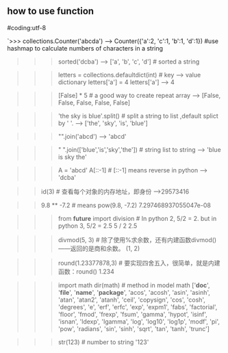 ## how to use function

#coding:utf-8  

`>>> collections.Counter('abcda') 
--> Counter({'a':2, 'c':1, 'b':1, 'd':1}) #use hashmap to calculate numbers of characters in a string

>>> sorted('dcba')
--> ['a', 'b', 'c', 'd'] # sorted a string

>>> letters = collections.defaultdict(int) # key --> value dictionary
>>> letters['a'] = 4 
>>> letters['a']
--> 4

>>> [False] * 5 # a good way to create repeat array
--> [False, False, False, False, False]

>>> 'the sky is blue'.split() # split a string to list ,default splict by ' '.
--> ['the', 'sky', 'is', 'blue']

>>> "".join('abcd')
--> 'abcd'

>>> " ".join(['blue','is','sky','the']) # string list to string
--> 'blue is sky the'

>>> A = 'abcd'
>>> A[::-1]  # [::-1] means reverse in python
--> 'dcba' 

>> id(3) # 查看每个对象的内存地址，即身份
-->29573416

>> 9.8 ** -7.2 # means pow(9.8, -7.2)
7.297468937055047e-08

>>> from __future__ import division # In python 2, 5/2 = 2. but in python 3, 5/2 = 2.5
>>> 5 / 2
2.5 

>>> divmod(5, 3) # 除了使用%求余数，还有内建函数divmod()——返回的是商和余数。
(1, 2)

>>> round(1.23377878,3) # 要实现四舍五入，很简单，就是内建函数：round()
1.234

>>> import math
>>> dir(math) # method in model math
['__doc__', '__file__', '__name__', '__package__', 'acos', 'acosh', 'asin', 'asinh', 'atan', 'atan2', 'atanh', 'ceil', 'copysign', 'cos', 'cosh', 'degrees', 'e', 'erf', 'erfc', 'exp', 'expm1', 'fabs', 'factorial', 'floor', 'fmod', 'frexp', 'fsum', 'gamma', 'hypot', 'isinf', 'isnan', 'ldexp', 'lgamma', 'log', 'log10', 'log1p', 'modf', 'pi', 'pow', 'radians', 'sin', 'sinh', 'sqrt', 'tan', 'tanh', 'trunc']

>>> str(123) # number to string
'123'


